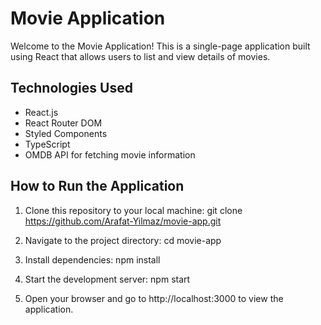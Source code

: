 # Movie Application

Welcome to the Movie Application! This is a single-page application built using React that allows users to list and view details of movies.

## Technologies Used

- React.js
- React Router DOM
- Styled Components
- TypeScript
- OMDB API for fetching movie information

## How to Run the Application

1. Clone this repository to your local machine:
git clone https://github.com/Arafat-Yilmaz/movie-app.git

2. Navigate to the project directory:
cd movie-app

3. Install dependencies:
npm install

4. Start the development server:
npm start

5. Open your browser and go to http://localhost:3000 to view the application.
